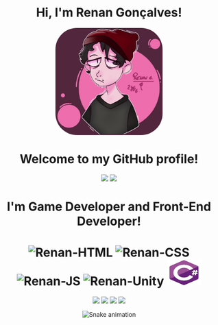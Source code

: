 <div align="center">

<h1 align="center" color="#0000ff" >Hi, I'm Renan Gonçalves</a>!</h1>
<img align="center" alt="renanIcon" height="250" style="border-radius:50px;" src="IMG/renanIcon.jpg">


<h1 align="center">Welcome to my GitHub profile!</h1>

  <img width="50%" src="https://github-readme-stats.vercel.app/api?username=RenanGCV&show_icons=true&theme=tokyonight&include_all_commits=true&count_private=true"/>
  <img width="40%" src="https://github-readme-stats.vercel.app/api/top-langs/?username=RenanGCV&layout=compact&langs_count=1000&theme=tokyonight"/>
</div>

<div align="center">
  
   <h1 style="text-size: 20%"> I'm Game Developer and Front-End Developer! <h1>

  <img alt="Renan-HTML" height="80" width="80" src="https://cdn-icons-png.flaticon.com/512/919/919827.png">
  <img alt="Renan-CSS" height="60" width="60" src="https://cdn-icons-png.flaticon.com/512/732/732190.png">
  <img alt="Renan-JS" height="80" width="80" src="https://cdn.iconscout.com/icon/free/png-256/free-javascript-2038874-1720087.png">
  <img alt="Renan-Unity" height="80" width="80" src="https://cdn-icons-png.flaticon.com/512/5969/5969294.png">
  <img alt="Renan-Csharp" height="60" width="80" src="https://raw.githubusercontent.com/devicons/devicon/master/icons/csharp/csharp-original.svg">
  
</div>

<div align="center"> 

  
  <a href="https://instagram.com/rena.gcv" target="_blank"><img src="https://img.shields.io/badge/-Instagram-%23E4405F?style=for-the-badge&logo=instagram&logoColor=white" target="_blank"></a>
 <a href="https://discord.gg/PdMZRcRUDa" target="_blank"><img src="https://img.shields.io/badge/Discord-7289DA?style=for-the-badge&logo=discord&logoColor=white" target="_blank"></a> 
  <a href = "mailto:renan.gcv.contato@gmail.com"><img src="https://img.shields.io/badge/-Gmail-%23333?style=for-the-badge&logo=gmail&logoColor=white" target="_blank"></a>
  <a href="https://www.linkedin.com/in/renan-teodoro-lopes-gon%C3%A7alves-804014221/" target="_blank"><img src="https://img.shields.io/badge/-LinkedIn-%230077B5?style=for-the-badge&logo=linkedin&logoColor=white" target="_blank"></a> 
  
  <div>
  
![Snake animation](https://github.com/CassioJ2/CassioJ2/blob/output/github-contribution-grid-snake.svg)
 
 <div>
